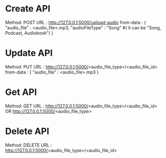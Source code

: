 # Create API
Method: POST
URL : http://127.0.0.1:5000/upload-audio
from-data : {
	"audio_file" : <audio_file>.mp3,
	"audioFileType" : "Song"		#( it can be "Song, Podcast, Audiobook")
	}

# Update API
Method: PUT
URL : http://127.0.0.1:5000/<audio_file_type>/<audio_file_id>
from-data : {
	"audio_file" : <audio_file>.mp3
	}


# Get API
Method: GET
URL : http://127.0.0.1:5000/<audio_file_type>/<audio_file_id> OR http://127.0.0.1:5000/<audio_file_type>


# Delete API
Method: DELETE
URL : http://127.0.0.1:5000/<audio_file_type>/<audio_file_id>
